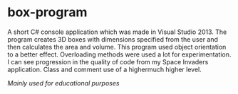 # box-program
A short C# console application which was made in Visual Studio 2013. 
The program creates 3D boxes with dimensions specified from the user and then calculates the area and volume. 
This program used object orientation to a better effect. Overloading methods were used a lot for experimentation.
I can see progression in the quality of code from my Space Invaders application. 
Class and comment use of a highermuch higher level.

*Mainly used for educational purposes*
